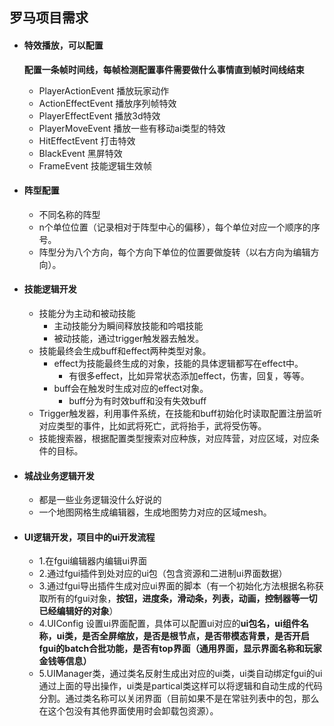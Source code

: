 ## 罗马项目需求

- #### 特效播放，可以配置

  **配置一条帧时间线，每帧检测配置事件需要做什么事情直到帧时间线结束**

  - PlayerActionEvent 播放玩家动作
  - ActionEffectEvent 播放序列帧特效
  - PlayerEffectEvent 播放3d特效
  - PlayerMoveEvent 播放一些有移动ai类型的特效
  - HitEffectEvent 打击特效
  - BlackEvent 黑屏特效
  - FrameEvent 技能逻辑生效帧 

- #### 阵型配置

  - 不同名称的阵型
  - n个单位位置（记录相对于阵型中心的偏移），每个单位对应一个顺序的序号。
  - 阵型分为八个方向，每个方向下单位的位置要做旋转（以右方向为编辑方向）。

- #### 技能逻辑开发

  - 技能分为主动和被动技能
    - 主动技能分为瞬间释放技能和吟唱技能
    - 被动技能，通过trigger触发器去触发。
  - 技能最终会生成buff和effect两种类型对象。
    - effect为技能最终生成的对象，技能的具体逻辑都写在effect中。
      - 有很多effect，比如异常状态添加effect，伤害，回复，等等。
    - buff会在触发时生成对应的effect对象。
      - buff分为有时效buff和没有失效buff
  - Trigger触发器，利用事件系统，在技能和buff初始化时读取配置注册监听对应类型的事件，比如武将死亡，武将抬手，武将受伤等。
  - 技能搜索器，根据配置类型搜索对应种族，对应阵营，对应区域，对应条件的目标。

- #### 城战业务逻辑开发

  - 都是一些业务逻辑没什么好说的
  - 一个地图网格生成编辑器，生成地图势力对应的区域mesh。

- #### UI逻辑开发，项目中的ui开发流程

  - 1.在fgui编辑器内编辑ui界面
  - 2.通过fgui插件到处对应的ui包（包含资源和二进制ui界面数据）
  - 3.通过fgui导出插件生成对应ui界面的脚本（有一个初始化方法根据名称获取所有的fgui对象，**按钮，进度条，滑动条，列表，动画，控制器等一切已经编辑好的对象**）
  - 4.UIConfig 设置ui界面配置，具体可以配置ui对应的**ui包名，ui组件名称，ui类，是否全屏缩放，是否是根节点，是否带模态背景，是否开启fgui的batch合批功能，是否有top界面（通用界面，显示界面名称和玩家金钱等信息）**
  - 5.UIManager类，通过类名反射生成出对应的ui类，ui类自动绑定fgui的ui通过上面的导出操作，ui类是partical类这样可以将逻辑和自动生成的代码分割。通过类名称可以关闭界面（目前如果不是在常驻列表中的包，那么在这个包没有其他界面使用时会卸载包资源）。